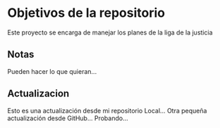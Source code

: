 # Objetivos de la repositorio

Este proyecto se encarga de manejar los planes de la liga de la justicia


## Notas
Pueden hacer lo que quieran...

## Actualizacion
Esto es una actualización desde mi repositorio Local...
Otra pequeña actualización desde GitHub... Probando...
